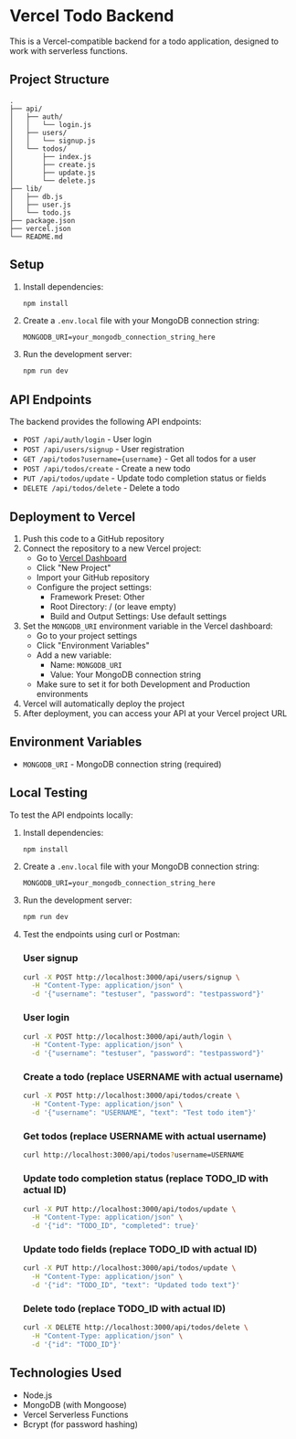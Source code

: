 # Vercel Todo Backend

This is a Vercel-compatible backend for a todo application, designed to work with serverless functions.

## Project Structure

```
.
├── api/
│   ├── auth/
│   │   └── login.js
│   ├── users/
│   │   └── signup.js
│   └── todos/
│       ├── index.js
│       ├── create.js
│       ├── update.js
│       └── delete.js
├── lib/
│   ├── db.js
│   ├── user.js
│   └── todo.js
├── package.json
├── vercel.json
└── README.md
```

## Setup

1. Install dependencies:
   ```bash
   npm install
   ```

2. Create a `.env.local` file with your MongoDB connection string:
   ```
   MONGODB_URI=your_mongodb_connection_string_here
   ```

3. Run the development server:
   ```bash
   npm run dev
   ```

## API Endpoints

The backend provides the following API endpoints:

- `POST /api/auth/login` - User login
- `POST /api/users/signup` - User registration
- `GET /api/todos?username={username}` - Get all todos for a user
- `POST /api/todos/create` - Create a new todo
- `PUT /api/todos/update` - Update todo completion status or fields
- `DELETE /api/todos/delete` - Delete a todo

## Deployment to Vercel

1. Push this code to a GitHub repository
2. Connect the repository to a new Vercel project:
   - Go to [Vercel Dashboard](https://vercel.com/dashboard)
   - Click "New Project"
   - Import your GitHub repository
   - Configure the project settings:
     - Framework Preset: Other
     - Root Directory: / (or leave empty)
     - Build and Output Settings: Use default settings
3. Set the `MONGODB_URI` environment variable in the Vercel dashboard:
   - Go to your project settings
   - Click "Environment Variables"
   - Add a new variable:
     - Name: `MONGODB_URI`
     - Value: Your MongoDB connection string
   - Make sure to set it for both Development and Production environments
4. Vercel will automatically deploy the project
5. After deployment, you can access your API at your Vercel project URL

## Environment Variables

- `MONGODB_URI` - MongoDB connection string (required)

## Local Testing

To test the API endpoints locally:

1. Install dependencies:
   ```bash
   npm install
   ```

2. Create a `.env.local` file with your MongoDB connection string:
   ```
   MONGODB_URI=your_mongodb_connection_string_here
   ```

3. Run the development server:
   ```bash
   npm run dev
   ```

4. Test the endpoints using curl or Postman:

   ### User signup
   ```bash
   curl -X POST http://localhost:3000/api/users/signup \
     -H "Content-Type: application/json" \
     -d '{"username": "testuser", "password": "testpassword"}'
   ```

   ### User login
   ```bash
   curl -X POST http://localhost:3000/api/auth/login \
     -H "Content-Type: application/json" \
     -d '{"username": "testuser", "password": "testpassword"}'
   ```

   ### Create a todo (replace USERNAME with actual username)
   ```bash
   curl -X POST http://localhost:3000/api/todos/create \
     -H "Content-Type: application/json" \
     -d '{"username": "USERNAME", "text": "Test todo item"}'
   ```

   ### Get todos (replace USERNAME with actual username)
   ```bash
   curl http://localhost:3000/api/todos?username=USERNAME
   ```

   ### Update todo completion status (replace TODO_ID with actual ID)
   ```bash
   curl -X PUT http://localhost:3000/api/todos/update \
     -H "Content-Type: application/json" \
     -d '{"id": "TODO_ID", "completed": true}'
   ```

   ### Update todo fields (replace TODO_ID with actual ID)
   ```bash
   curl -X PUT http://localhost:3000/api/todos/update \
     -H "Content-Type: application/json" \
     -d '{"id": "TODO_ID", "text": "Updated todo text"}'
   ```

   ### Delete todo (replace TODO_ID with actual ID)
   ```bash
   curl -X DELETE http://localhost:3000/api/todos/delete \
     -H "Content-Type: application/json" \
     -d '{"id": "TODO_ID"}'
   ```

## Technologies Used

- Node.js
- MongoDB (with Mongoose)
- Vercel Serverless Functions
- Bcrypt (for password hashing)